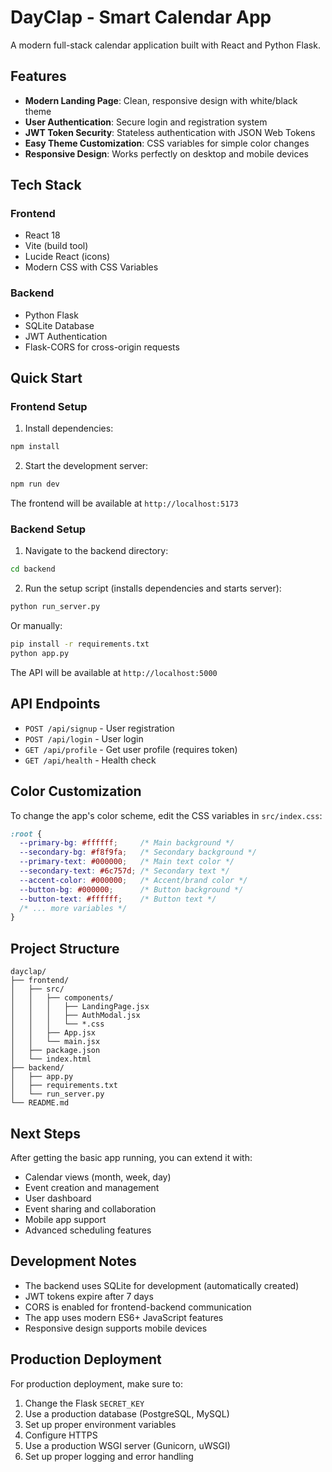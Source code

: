 # DayClap - Smart Calendar App

A modern full-stack calendar application built with React and Python Flask.

## Features

- **Modern Landing Page**: Clean, responsive design with white/black theme
- **User Authentication**: Secure login and registration system
- **JWT Token Security**: Stateless authentication with JSON Web Tokens
- **Easy Theme Customization**: CSS variables for simple color changes
- **Responsive Design**: Works perfectly on desktop and mobile devices

## Tech Stack

### Frontend
- React 18
- Vite (build tool)
- Lucide React (icons)
- Modern CSS with CSS Variables

### Backend
- Python Flask
- SQLite Database
- JWT Authentication
- Flask-CORS for cross-origin requests

## Quick Start

### Frontend Setup

1. Install dependencies:
```bash
npm install
```

2. Start the development server:
```bash
npm run dev
```

The frontend will be available at `http://localhost:5173`

### Backend Setup

1. Navigate to the backend directory:
```bash
cd backend
```

2. Run the setup script (installs dependencies and starts server):
```bash
python run_server.py
```

Or manually:
```bash
pip install -r requirements.txt
python app.py
```

The API will be available at `http://localhost:5000`

## API Endpoints

- `POST /api/signup` - User registration
- `POST /api/login` - User login  
- `GET /api/profile` - Get user profile (requires token)
- `GET /api/health` - Health check

## Color Customization

To change the app's color scheme, edit the CSS variables in `src/index.css`:

```css
:root {
  --primary-bg: #ffffff;     /* Main background */
  --secondary-bg: #f8f9fa;   /* Secondary background */
  --primary-text: #000000;   /* Main text color */
  --secondary-text: #6c757d; /* Secondary text */
  --accent-color: #000000;   /* Accent/brand color */
  --button-bg: #000000;      /* Button background */
  --button-text: #ffffff;    /* Button text */
  /* ... more variables */
}
```

## Project Structure

```
dayclap/
├── frontend/
│   ├── src/
│   │   ├── components/
│   │   │   ├── LandingPage.jsx
│   │   │   ├── AuthModal.jsx
│   │   │   └── *.css
│   │   ├── App.jsx
│   │   └── main.jsx
│   ├── package.json
│   └── index.html
├── backend/
│   ├── app.py
│   ├── requirements.txt
│   └── run_server.py
└── README.md
```

## Next Steps

After getting the basic app running, you can extend it with:

- Calendar views (month, week, day)
- Event creation and management
- User dashboard
- Event sharing and collaboration
- Mobile app support
- Advanced scheduling features

## Development Notes

- The backend uses SQLite for development (automatically created)
- JWT tokens expire after 7 days
- CORS is enabled for frontend-backend communication
- The app uses modern ES6+ JavaScript features
- Responsive design supports mobile devices

## Production Deployment

For production deployment, make sure to:

1. Change the Flask `SECRET_KEY` 
2. Use a production database (PostgreSQL, MySQL)
3. Set up proper environment variables
4. Configure HTTPS
5. Use a production WSGI server (Gunicorn, uWSGI)
6. Set up proper logging and error handling